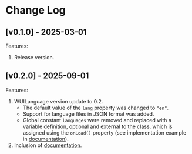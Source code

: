 # Change Log

## [v0.1.0] - 2025-03-01

Features:

1. Release version.

## [v0.2.0] - 2025-09-01

Features:

1. WUILanguage version update to 0.2.
	- The default value of the `lang` property was changed to `"en"`.
	- Support for language files in JSON format was added.
	- Global constant `languages` were removed and replaced with a variable definition, optional and external to the class, which is assigned using the `onLoad()` property (see implementation example in [documentation](./README.md?#wuiLanguage)).
2. Inclusion of [documentation](./README.md).